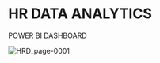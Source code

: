 # HR DATA ANALYTICS
POWER BI DASHBOARD 

![HRD_page-0001](https://user-images.githubusercontent.com/111070329/221001339-5a74aced-9419-451d-a0fc-baf692a4cb0e.jpg)
